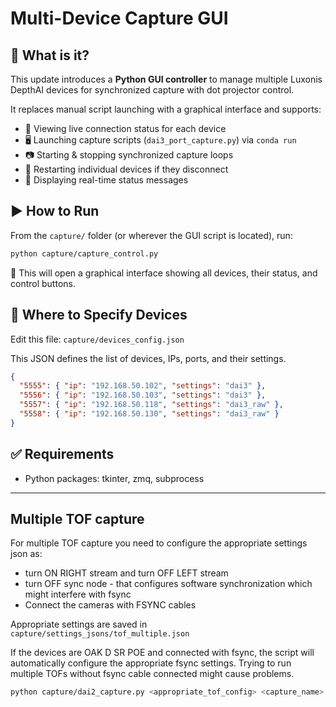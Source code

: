 # Multi-Device Capture GUI

## 🧠 What is it?

This update introduces a **Python GUI controller** to manage multiple Luxonis DepthAI devices for synchronized capture with dot projector control.

It replaces manual script launching with a graphical interface and supports:

- 🔌 Viewing live connection status for each device
- 🖥️ Launching capture scripts (`dai3_port_capture.py`) via `conda run`
- 📷 Starting & stopping synchronized capture loops
- 🔄 Restarting individual devices if they disconnect
- 📣 Displaying real-time status messages


## ▶️ How to Run

From the `capture/` folder (or wherever the GUI script is located), run:

```bash
python capture/capture_control.py
```
🧪 This will open a graphical interface showing all devices, their status, and control buttons.

## 📁 Where to Specify Devices
Edit this file: `capture/devices_config.json`

This JSON defines the list of devices, IPs, ports, and their settings.

``` json
{
  "5555": { "ip": "192.168.50.102", "settings": "dai3" },
  "5556": { "ip": "192.168.50.103", "settings": "dai3" },
  "5557": { "ip": "192.168.50.118", "settings": "dai3_raw" },
  "5558": { "ip": "192.168.50.130", "settings": "dai3_raw" }
}
```

## ✅ Requirements
- Python packages: tkinter, zmq, subprocess


---

## Multiple TOF capture

For multiple TOF capture you need to configure the appropriate settings json as:
- turn ON RIGHT stream and turn OFF LEFT stream
- turn OFF sync node - that configures software synchronization which might interfere with fsync
- Connect the cameras with FSYNC cables

Appropriate settings are saved in `capture/settings_jsons/tof_multiple.json`

If the devices are OAK D SR POE and connected with fsync, the script will automatically
configure the appropriate fsync settings. Trying to run multiple TOFs without fsync cable connected might cause problems.

```bash
python capture/dai2_capture.py <appropriate_tof_config> <capture_name> --devices <mxids_of_tofs>
```
